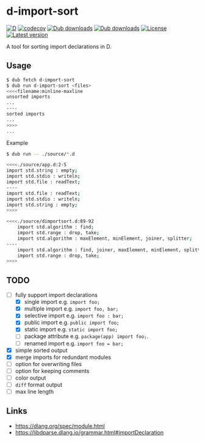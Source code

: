 # d-import-sort

[![D](https://github.com/ShigekiKarita/d-import-sort/actions/workflows/d.yml/badge.svg)](https://github.com/ShigekiKarita/d-import-sort/actions/workflows/d.yml)
[![codecov](https://codecov.io/gh/ShigekiKarita/d-import-sort/branch/master/graph/badge.svg?token=9X68LYF7IL)](https://codecov.io/gh/ShigekiKarita/d-import-sort)
[![Dub downloads](https://img.shields.io/dub/dt/d-import-sort.svg)](http://code.dlang.org/packages/d-import-sort)
[![Dub downloads](https://img.shields.io/dub/dm/d-import-sort.svg)](http://code.dlang.org/packages/d-import-sort)
[![License](https://img.shields.io/dub/l/d-import-sort.svg)](http://code.dlang.org/packages/d-import-sort)
[![Latest version](https://img.shields.io/dub/v/d-import-sort.svg)](http://code.dlang.org/packages/d-import-sort)


A tool for sorting import declarations in D.

## Usage

```bash
$ dub fetch d-import-sort
$ dub run d-import-sort <files>
<<<<filename:minline-maxline
unsorted imports
...
----
sorted imports
...
>>>>
...
```

Example

```bash
$ dub run -- ./source/*.d

<<<<./source/app.d:2-5
import std.string : empty;
import std.stdio : writeln;
import std.file : readText;
----
import std.file : readText;
import std.stdio : writeln;
import std.string : empty;
>>>>

<<<<./source/dimportsort.d:89-92
    import std.algorithm : find;
    import std.range : drop, take;
    import std.algorithm : maxElement, minElement, joiner, splitter;
----
    import std.algorithm : find, joiner, maxElement, minElement, splitter;
    import std.range : drop, take;
>>>>
```

## TODO

- [ ] fully support import declarations
  - [x] single import e.g. `import foo;`
  - [x] multiple import e.g. `import foo, bar;`
  - [x] selective import e.g. `import foo : bar;`
  - [x] public import e.g. `public import foo;`
  - [x] static import e.g. `static import foo;`
  - [ ] package attribute e.g. `package(app) import foo;`.
  - [ ] renamed import e.g. `import foo = bar;`
- [x] simple sorted output
- [x] merge imports for redundant modules
- [ ] option for overwriting files
- [ ] option for keeping comments
- [ ] color output
- [ ] `diff` format output
- [ ] max line length

## Links

- https://dlang.org/spec/module.html
- https://libdparse.dlang.io/grammar.html#importDeclaration
